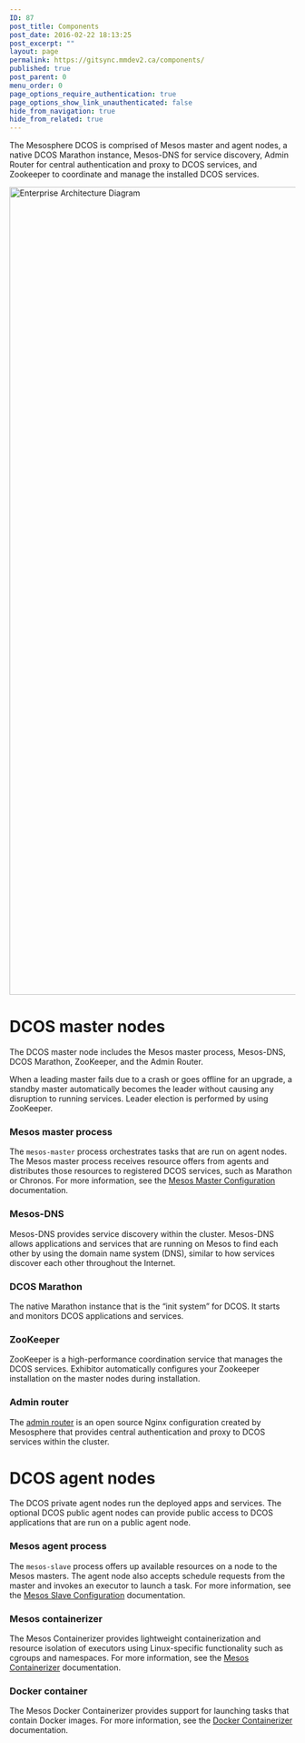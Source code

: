 ```yaml
---
ID: 87
post_title: Components
post_date: 2016-02-22 18:13:25
post_excerpt: ""
layout: page
permalink: https://gitsync.mmdev2.ca/components/
published: true
post_parent: 0
menu_order: 0
page_options_require_authentication: true
page_options_show_link_unauthenticated: false
hide_from_navigation: true
hide_from_related: true
---
```

The Mesosphere DCOS is comprised of Mesos master and agent nodes, a native DCOS Marathon instance, Mesos-DNS for service discovery, Admin Router for central authentication and proxy to DCOS services, and Zookeeper to coordinate and manage the installed DCOS services.

<img src="https://docs.mesosphere.com/wp-content/uploads/2015/12/Enterprise-Architecture-Diagram.png" alt="Enterprise Architecture Diagram" width="2468" height="1420" class="alignnone size-full wp-image-834" />

# DCOS master nodes

The DCOS master node includes the Mesos master process, Mesos-DNS, DCOS Marathon, ZooKeeper, and the Admin Router.

When a leading master fails due to a crash or goes offline for an upgrade, a standby master automatically becomes the leader without causing any disruption to running services. Leader election is performed by using ZooKeeper.

### Mesos master process

The `mesos-master` process orchestrates tasks that are run on agent nodes. The Mesos master process receives resource offers from agents and distributes those resources to registered DCOS services, such as Marathon or Chronos. For more information, see the [Mesos Master Configuration][1] documentation.

### Mesos-DNS

Mesos-DNS provides service discovery within the cluster. Mesos-DNS allows applications and services that are running on Mesos to find each other by using the domain name system (DNS), similar to how services discover each other throughout the Internet.

### DCOS Marathon

The native Marathon instance that is the “init system” for DCOS. It starts and monitors DCOS applications and services.

### ZooKeeper

ZooKeeper is a high-performance coordination service that manages the DCOS services. Exhibitor automatically configures your Zookeeper installation on the master nodes during installation.

### Admin router

The [admin router][2] is an open source Nginx configuration created by Mesosphere that provides central authentication and proxy to DCOS services within the cluster.

# DCOS agent nodes

The DCOS private agent nodes run the deployed apps and services. The optional DCOS public agent nodes can provide public access to DCOS applications that are run on a public agent node.

### Mesos agent process

The `mesos-slave` process offers up available resources on a node to the Mesos masters. The agent node also accepts schedule requests from the master and invokes an executor to launch a task. For more information, see the [Mesos Slave Configuration][2] documentation.

### Mesos containerizer

The Mesos Containerizer provides lightweight containerization and resource isolation of executors using Linux-specific functionality such as cgroups and namespaces. For more information, see the [Mesos Containerizer][3] documentation.

### Docker container

The Mesos Docker Containerizer provides support for launching tasks that contain Docker images. For more information, see the [Docker Containerizer][4] documentation.

 [1]: https://open.mesosphere.com/reference/mesos-master/
 [2]: https://open.mesosphere.com/reference/mesos-slave/
 [3]: http://mesos.apache.org/documentation/latest/containerizer/
 [4]: http://mesos.apache.org/documentation/latest/docker-containerizer/